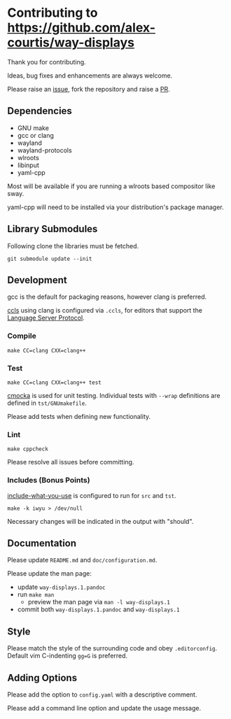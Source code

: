 # Contributing to https://github.com/alex-courtis/way-displays

Thank you for contributing.

Ideas, bug fixes and enhancements are always welcome.

Please raise an [issue](https://github.com/alex-courtis/way-displays/issues), fork the repository and raise a [PR](https://github.com/alex-courtis/way-displays/pulls).

## Dependencies

* GNU make
* gcc or clang
* wayland
* wayland-protocols
* wlroots
* libinput
* yaml-cpp

Most will be available if you are running a wlroots based compositor like sway.

yaml-cpp will need to be installed via your distribution's package manager.

## Library Submodules

Following clone the libraries must be fetched.

`git submodule update --init`

## Development

gcc is the default for packaging reasons, however clang is preferred.

[ccls](https://github.com/MaskRay/ccls) using clang is configured via `.ccls`, for editors that support the [Language Server Protocol](https://microsoft.github.io/language-server-protocol/).

### Compile

`make CC=clang CXX=clang++`

### Test

`make CC=clang CXX=clang++ test`

[cmocka](https://cmocka.org/) is used for unit testing. Individual tests with `--wrap` definitions are defined in `tst/GNUmakefile`.

Please add tests when defining new functionality.

### Lint

`make cppcheck`

Please resolve all issues before committing.

### Includes (Bonus Points)

[include-what-you-use](https://include-what-you-use.org/) is configured to run for `src` and `tst`.

`make -k iwyu > /dev/null`

Necessary changes will be indicated in the output with "should".

## Documentation

Please update `README.md` and `doc/configuration.md`.

Please update the man page:
* update `way-displays.1.pandoc`
* run `make man`
  * preview the man page via `man -l way-displays.1`
* commit both `way-displays.1.pandoc` and `way-displays.1`

## Style

Please match the style of the surrounding code and obey `.editorconfig`. Default vim C-indenting `gg=G` is preferred.

## Adding Options

Please add the option to `config.yaml` with a descriptive comment.

Please add a command line option and update the usage message.


